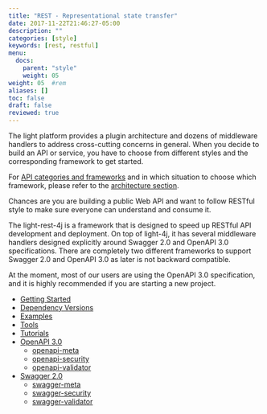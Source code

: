 ```yaml
---
title: "REST - Representational state transfer"
date: 2017-11-22T21:46:27-05:00
description: ""
categories: [style]
keywords: [rest, restful]
menu:
  docs:
    parent: "style"
    weight: 05
weight: 05	#rem
aliases: []
toc: false
draft: false
reviewed: true
---
```


The light platform provides a plugin architecture and dozens of middleware handlers to address cross-cutting concerns in general. When you decide to build an API or service, you have to choose from different styles and the corresponding framework to get started.

For [API categories and frameworks][] and in which situation to choose which framework, please refer to the [architecture section][]. 
 
Chances are you are building a public Web API and want to follow RESTful style to make sure everyone can understand and consume it. 

The light-rest-4j is a framework that is designed to speed up RESTful API development and deployment. On top of light-4j, it has several middleware handlers designed explicitly around Swagger 2.0 and OpenAPI 3.0 specifications. There are completely two different frameworks to support Swagger 2.0 and OpenAPI 3.0 as later is not backward compatible. 

At the moment, most of our users are using the OpenAPI 3.0 specification, and it is highly recommended if you are starting a new project. 

* [Getting Started](/getting-started/light-rest-4j/)
* [Dependency Versions](/style/light-rest-4j/dependency/)
* [Examples](/style/light-rest-4j/example/)
* [Tools](/style/light-rest-4j/tool/)
* [Tutorials](/tutorial/rest/)
* [OpenAPI 3.0](/style/light-rest-4j/openapi/)
   + [openapi-meta](/style/light-rest-4j/openapi-meta/)
   + [openapi-security](/style/light-rest-4j/openapi-security/)
   + [openapi-validator](/style/light-rest-4j/openapi-validator/)
* [Swagger 2.0](/style/light-rest-4j/swagger/)
   + [swagger-meta](/style/light-rest-4j/swagger-meta/)
   + [swagger-security](/style/light-rest-4j/swagger-security/)
   + [swagger-validator](/style/light-rest-4j/swagger-validator/)

[API categories and frameworks]: /architecture/category/
[architecture section]: /architecture/
